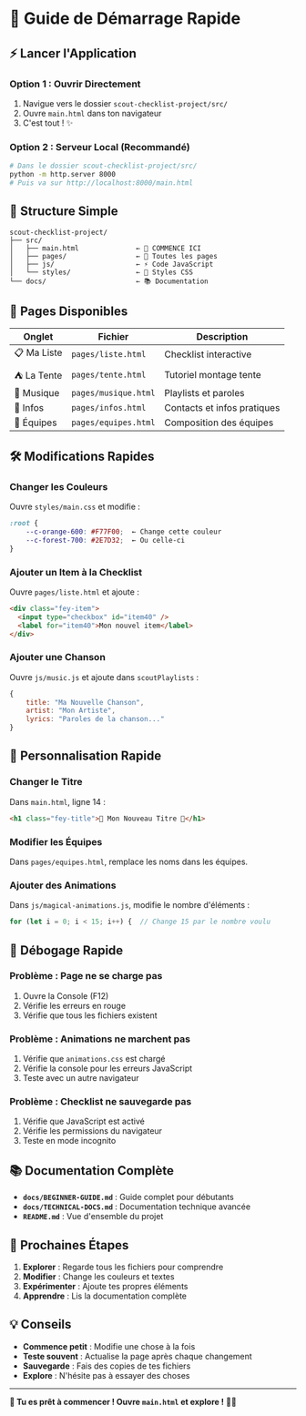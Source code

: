 # 🚀 Guide de Démarrage Rapide

## ⚡ Lancer l'Application

### Option 1 : Ouvrir Directement

1. Navigue vers le dossier `scout-checklist-project/src/`
2. Ouvre `main.html` dans ton navigateur
3. C'est tout ! ✨

### Option 2 : Serveur Local (Recommandé)

```bash
# Dans le dossier scout-checklist-project/src/
python -m http.server 8000
# Puis va sur http://localhost:8000/main.html
```

## 📁 Structure Simple

```
scout-checklist-project/
├── src/
│   ├── main.html              ← 🎯 COMMENCE ICI
│   ├── pages/                 ← 📄 Toutes les pages
│   ├── js/                    ← ⚡ Code JavaScript
│   └── styles/                ← 🎨 Styles CSS
└── docs/                      ← 📚 Documentation
```

## 🎯 Pages Disponibles

| Onglet      | Fichier              | Description                 |
| ----------- | -------------------- | --------------------------- |
| 📋 Ma Liste | `pages/liste.html`   | Checklist interactive       |
| ⛺ La Tente | `pages/tente.html`   | Tutoriel montage tente      |
| 🎵 Musique  | `pages/musique.html` | Playlists et paroles        |
| 📱 Infos    | `pages/infos.html`   | Contacts et infos pratiques |
| 👥 Équipes  | `pages/equipes.html` | Composition des équipes     |

## 🛠️ Modifications Rapides

### Changer les Couleurs

Ouvre `styles/main.css` et modifie :

```css
:root {
    --c-orange-600: #F77F00;  ← Change cette couleur
    --c-forest-700: #2E7D32;  ← Ou celle-ci
}
```

### Ajouter un Item à la Checklist

Ouvre `pages/liste.html` et ajoute :

```html
<div class="fey-item">
  <input type="checkbox" id="item40" />
  <label for="item40">Mon nouvel item</label>
</div>
```

### Ajouter une Chanson

Ouvre `js/music.js` et ajoute dans `scoutPlaylists` :

```javascript
{
    title: "Ma Nouvelle Chanson",
    artist: "Mon Artiste",
    lyrics: "Paroles de la chanson..."
}
```

## 🎨 Personnalisation Rapide

### Changer le Titre

Dans `main.html`, ligne 14 :

```html
<h1 class="fey-title">🌲 Mon Nouveau Titre 🌲</h1>
```

### Modifier les Équipes

Dans `pages/equipes.html`, remplace les noms dans les équipes.

### Ajouter des Animations

Dans `js/magical-animations.js`, modifie le nombre d'éléments :

```javascript
for (let i = 0; i < 15; i++) {  // Change 15 par le nombre voulu
```

## 🔧 Débogage Rapide

### Problème : Page ne se charge pas

1. Ouvre la Console (F12)
2. Vérifie les erreurs en rouge
3. Vérifie que tous les fichiers existent

### Problème : Animations ne marchent pas

1. Vérifie que `animations.css` est chargé
2. Vérifie la console pour les erreurs JavaScript
3. Teste avec un autre navigateur

### Problème : Checklist ne sauvegarde pas

1. Vérifie que JavaScript est activé
2. Vérifie les permissions du navigateur
3. Teste en mode incognito

## 📚 Documentation Complète

- **`docs/BEGINNER-GUIDE.md`** : Guide complet pour débutants
- **`docs/TECHNICAL-DOCS.md`** : Documentation technique avancée
- **`README.md`** : Vue d'ensemble du projet

## 🎯 Prochaines Étapes

1. **Explorer** : Regarde tous les fichiers pour comprendre
2. **Modifier** : Change les couleurs et textes
3. **Expérimenter** : Ajoute tes propres éléments
4. **Apprendre** : Lis la documentation complète

## 💡 Conseils

- **Commence petit** : Modifie une chose à la fois
- **Teste souvent** : Actualise la page après chaque changement
- **Sauvegarde** : Fais des copies de tes fichiers
- **Explore** : N'hésite pas à essayer des choses

---

**🎉 Tu es prêt à commencer ! Ouvre `main.html` et explore !** 🌲✨
